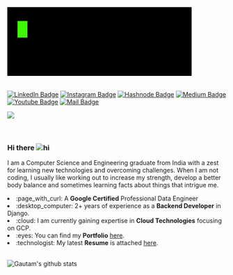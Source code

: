 <div id="header">
  <img src="https://raw.githubusercontent.com/singhgautam7/singhgautam7/main/assets/welcome.gif"/>
</div>

</br>

[![LinkedIn Badge](https://img.shields.io/badge/LinkedIn-0077B5?style=for-the-badge&logo=linkedin&logoColor=white)](https://www.linkedin.com/in/singhgautam7/)
[![Instagram Badge](https://img.shields.io/badge/Instagram-E4405F?style=for-the-badge&logo=instagram&logoColor=white)](https://www.instagram.com/singhgautam7/)
[![Hashnode Badge](https://img.shields.io/badge/Hashnode-2962FF?style=for-the-badge&logo=hashnode&logoColor=white)](https://singhgautam.hashnode.dev/)
[![Medium Badge](https://img.shields.io/badge/Medium-12100E?style=for-the-badge&logo=medium&logoColor=white)](https://medium.com/@singhgautam7)
[![Youtube Badge](https://img.shields.io/badge/YouTube-FF0000?style=for-the-badge&logo=youtube&logoColor=white)](https://www.youtube.com/watch?v=g0OA1Le593c)
[![Mail Badge](https://img.shields.io/badge/Gmail-D14836?style=for-the-badge&logo=gmail&logoColor=white)](mailto:gautamsingh1997@gmail.com)

![](https://visitor-badge.glitch.me/badge?page_id=singhgautam7.singhgautam7)

</br>

### Hi there <img src="https://user-images.githubusercontent.com/1303154/88677602-1635ba80-d120-11ea-84d8-d263ba5fc3c0.gif" width="24px" alt="hi">
<div>
  <p>I am a Computer Science and Engineering graduate  from India with a zest for learning new technologies and overcoming challenges. When I am not coding, I usually like working out to increase my strength, develop a better body balance and sometimes learning facts about things that intrigue me.</p>
  <span align="left">
      <li> :page_with_curl: A <strong>Google Certified</strong> Professional Data Engineer</li>
      <li> :desktop_computer: 2+ years of experience as a <strong>Backend Developer</strong> in Django.</li>
      <li> :cloud: I am currently gaining expertise in <strong>Cloud Technologies</strong> focusing on GCP.</li>
      <li> :eyes: You can find my <strong>Portfolio</strong> <a target="_blank" href="https://www.singhgautam.com/">here</a>.</li>
      <li> :technologist: My latest <strong>Resume</strong> is attached <a href="assets/GRS_resume.pdf">here</a>.</li>
  </span>
</div>

<div>
</br>

![Gautam's github stats](https://github-readme-stats.vercel.app/api?username=singhgautam7&count_private=true&show_icons=true&line_height=20&title_color=7A7ADB&icon_color=2234AE&text_color=D3D3D3&bg_color=0,000000,130F40)


</br>



